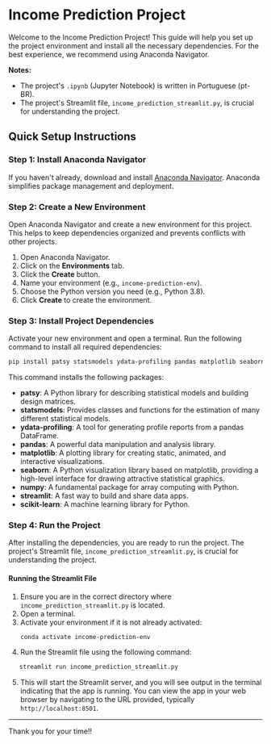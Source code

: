 # Income Prediction Project

Welcome to the Income Prediction Project! This guide will help you set up the project environment and install all the necessary dependencies. For the best experience, we recommend using Anaconda Navigator.

**Notes:**
- The project's `.ipynb` (Jupyter Notebook) is written in Portuguese (pt-BR).
- The project's Streamlit file, `income_prediction_streamlit.py`, is crucial for understanding the project.

## Quick Setup Instructions

### Step 1: Install Anaconda Navigator

If you haven't already, download and install [Anaconda Navigator](https://www.anaconda.com/products/distribution). Anaconda simplifies package management and deployment.

### Step 2: Create a New Environment

Open Anaconda Navigator and create a new environment for this project. This helps to keep dependencies organized and prevents conflicts with other projects.

1. Open Anaconda Navigator.
2. Click on the **Environments** tab.
3. Click the **Create** button.
4. Name your environment (e.g., `income-prediction-env`).
5. Choose the Python version you need (e.g., Python 3.8).
6. Click **Create** to create the environment.

### Step 3: Install Project Dependencies

Activate your new environment and open a terminal. Run the following command to install all required dependencies:

```bash
pip install patsy statsmodels ydata-profiling pandas matplotlib seaborn numpy streamlit scikit-learn plotly
```

This command installs the following packages:

- **patsy**: A Python library for describing statistical models and building design matrices.
- **statsmodels**: Provides classes and functions for the estimation of many different statistical models.
- **ydata-profiling**: A tool for generating profile reports from a pandas DataFrame.
- **pandas**: A powerful data manipulation and analysis library.
- **matplotlib**: A plotting library for creating static, animated, and interactive visualizations.
- **seaborn**: A Python visualization library based on matplotlib, providing a high-level interface for drawing attractive statistical graphics.
- **numpy**: A fundamental package for array computing with Python.
- **streamlit**: A fast way to build and share data apps.
- **scikit-learn**: A machine learning library for Python.

### Step 4: Run the Project

After installing the dependencies, you are ready to run the project. The project's Streamlit file, `income_prediction_streamlit.py`, is crucial for understanding the project.

#### Running the Streamlit File

1. Ensure you are in the correct directory where `income_prediction_streamlit.py` is located.
2. Open a terminal.
3. Activate your environment if it is not already activated:
   ```bash
   conda activate income-prediction-env

4. Run the Streamlit file using the following command:
```bash
   streamlit run income_prediction_streamlit.py
```
5. This will start the Streamlit server, and you will see output in the terminal indicating that the app is running. You can view the app in your web browser by navigating to the URL provided, typically `http://localhost:8501`.

---

Thank you for your time!!





